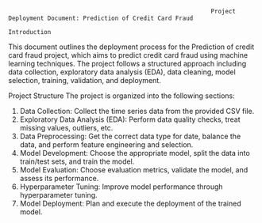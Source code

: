                                                              Project Deployment Document: Prediction of Credit Card Fraud
                                                                                    Introduction

This document outlines the deployment process for the Prediction of credit card fraud project, which aims to predict credit card fraud using machine learning techniques. The project follows a structured approach including data collection, exploratory data analysis (EDA), data cleaning, model selection, training, validation, and deployment.

Project Structure
The project is organized into the following sections:
1. Data Collection: Collect the time series data from the provided CSV file.
2. Exploratory Data Analysis (EDA): Perform data quality checks, treat missing values, outliers, etc.
3. Data Preprocessing: Get the correct data type for date, balance the data, and perform feature engineering and selection.
4. Model Development: Choose the appropriate model, split the data into train/test sets, and train the model.
5. Model Evaluation: Choose evaluation metrics, validate the model, and assess its performance.
6. Hyperparameter Tuning: Improve model performance through hyperparameter tuning.
7. Model Deployment: Plan and execute the deployment of the trained model.
